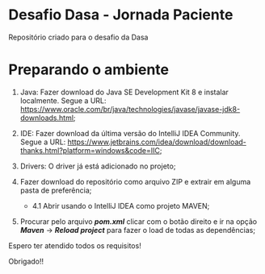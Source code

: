 # Desafio Dasa - Jornada Paciente
Repositório criado para o desafio da Dasa

# Preparando o ambiente
1. Java: Fazer download do Java SE Development Kit 8 e instalar localmente. Segue a URL: https://www.oracle.com/br/java/technologies/javase/javase-jdk8-downloads.html;

2. IDE: Fazer download da última versão do IntelliJ IDEA Community. Segue a URL: https://www.jetbrains.com/idea/download/download-thanks.html?platform=windows&code=IIC;

3. Drivers: O driver já está adicionado no projeto;

4. Fazer download do repositório como arquivo ZIP e extrair em alguma pasta de preferência;
    * 4.1 Abrir usando o IntelliJ IDEA como projeto MAVEN;

5. Procurar pelo arquivo **_pom.xml_** clicar com o botão direito e ir na opção **_Maven_** -> **_Reload project_** para fazer o load de todas as dependências;


Espero ter atendido todos os requisitos!

Obrigado!!
